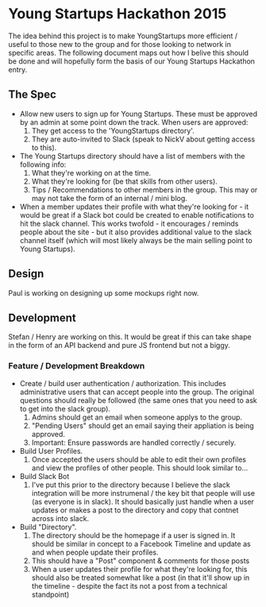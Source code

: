 # Young Startups Hackathon 2015

The idea behind this project is to make YoungStartups more efficient / useful to those 
new to the group and for those looking to network in specific areas. The following 
document maps out how I belive this should be done and will hopefully form the basis 
of our Young Startups Hackathon entry.

## The Spec

* Allow new users to sign up for Young Startups. These must be approved by an 
admin at some point down the track. When users are approved:
  1. They get access to the 'YoungStartups directory'.
  2. They are auto-invited to Slack (speak to NickV about getting access to this).
* The Young Startups directory should have a list of members with the following info:
  1. What they're working on at the time.
  2. What they're looking for (be that skills from other users).
  3. Tips / Recommendations to other members in the group. This may or may not take
     the form of an internal / mini blog.
* When a member updates their profile with what they're looking for - it would be 
great if a Slack bot could be created to enable notifications to hit the slack channel.
This works twofold - it encourages / reminds people about the site - but it also 
provides additional value to the slack channel itself (which will most likely always
be the main selling point to Young Startups).


## Design

Paul is working on designing up some mockups right now.

## Development

Stefan / Henry are working on this. It would be great if this can take shape in the
form of an API backend and pure JS frontend but not a biggy. 

### Feature / Development Breakdown

* Create / build user authentication / authorization. This includes administrative
users that can accept people into the group. The original questions should really
be followed (the same ones that you need to ask to get into the slack group).
  1. Admins should get an email when someone applys to the group.
  2. "Pending Users" should get an email saying their appliation is being approved.
  3. Important: Ensure passwords are handled correctly / securely. 
* Build User Profiles. 
  1. Once accepted the users should be able to edit their own profiles and view the
     profiles of other people. This should look similar to...
* Build Slack Bot
  1. I've put this prior to the directory because I believe the slack integration 
     will be more instrumenal / the key bit that people will use (as everyone is 
     in slack). It should basically just handle when a user updates or makes a post
     to the directory and copy that contnet across into slack.
* Build "Directory".
  1. The directory should be the homepage if a user is signed in. It should be similar
     in concept to a Facebook Timeline and update as and when people update their profiles.
  2. This should have a "Post" component & comments for those posts 
  3. When a user updates their profile for what they're looking for, this should also be 
     treated somewhat like a post (in that it'll show up in the timeline - despite the fact
     its not a post from a technical standpoint)
